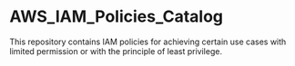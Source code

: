 # AWS_IAM_Policies_Catalog
This repository contains IAM policies for achieving certain use cases with limited permission or with the principle of least privilege. 
